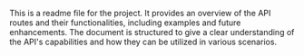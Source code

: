 This is a readme file for the project. It provides an overview of the API routes and their functionalities, including examples and future enhancements. The document is structured to give a clear understanding of the API's capabilities and how they can be utilized in various scenarios.